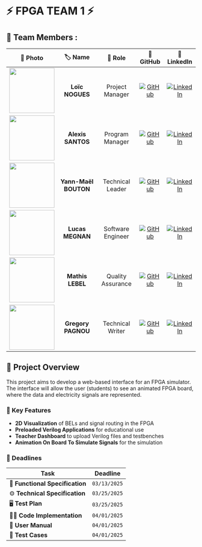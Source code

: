 # ⚡️ FPGA TEAM 1 ⚡️
## 👤 Team Members :
| 📸 Photo | 🏷️ Name | 🎯 Role | 🔗 GitHub | 🔗 LinkedIn |
|:--------:|:------:|:------:|:---------:|:----------:|
| <img src="https://ca.slack-edge.com/T0871HD8PPG-U086WKXDVHD-cb7be3785c03-192" width="120"> | **Loïc NOGUES** | Project Manager | [![GitHub](https://img.shields.io/badge/GitHub-181717?style=flat&logo=github&logoColor=white)](https://github.com/Loic-nogues) | [![LinkedIn](https://img.shields.io/badge/LinkedIn-0077B5?style=flat&logo=linkedin&logoColor=white)](https://www.linkedin.com/in/loic-nogues-459606339/)  |
| <img src="https://ca.slack-edge.com/T019N8PRR7W-U07D74YDG95-51023ff903b0-512" width="120"> | **Alexis SANTOS** | Program Manager | [![GitHub](https://img.shields.io/badge/GitHub-181717?style=flat&logo=github&logoColor=white)](https://github.com/Mamoru-fr) | [![LinkedIn](https://img.shields.io/badge/LinkedIn-0077B5?style=flat&logo=linkedin&logoColor=white)](https://www.linkedin.com/in/alexis-santos-83481031b/) |
| <img src="https://ca.slack-edge.com/T0871HD8PPG-U0875BLK3PF-g5b656b3184b-192" width="120"> | **Yann-Maël BOUTON** | Technical Leader | [![GitHub](https://img.shields.io/badge/GitHub-181717?style=flat&logo=github&logoColor=white)](https://github.com/devnjoyer) | [![LinkedIn](https://img.shields.io/badge/LinkedIn-0077B5?style=flat&logo=linkedin&logoColor=white)](https://www.linkedin.com/in/ym-bouton-a38565339) |
| <img src="https://ca.slack-edge.com/T0871HD8PPG-U087FQUB4BW-ab023db594b4-192" width="120"> | **Lucas MEGNAN** | Software Engineer | [![GitHub](https://img.shields.io/badge/GitHub-181717?style=flat&logo=github&logoColor=white)](https://github.com/LucasMegnan) | [![LinkedIn](https://img.shields.io/badge/LinkedIn-0077B5?style=flat&logo=linkedin&logoColor=white)](https://www.linkedin.com/in/lucas-megnan/) |
| <img src="https://avatars.githubusercontent.com/u/145991354?v=4" width="120"> | **Mathis LEBEL** | Quality Assurance | [![GitHub](https://img.shields.io/badge/GitHub-181717?style=flat&logo=github&logoColor=white)](https://github.com/mathislebel) | [![LinkedIn](https://img.shields.io/badge/LinkedIn-0077B5?style=flat&logo=linkedin&logoColor=white)](https://www.linkedin.com/in/mathis-lebel/) |
| <img src="https://ca.slack-edge.com/T07NMGKN89J-U07NG76JG21-c0a56378ea45-512" width="120"> | **Gregory PAGNOU** | Technical Writer | [![GitHub](https://img.shields.io/badge/GitHub-181717?style=flat&logo=github&logoColor=white)](https://github.com/Gregory-Pagnoux) | [![LinkedIn](https://img.shields.io/badge/LinkedIn-0077B5?style=flat&logo=linkedin&logoColor=white)](https://www.linkedin.com/in/grégory-pagnoux-313b3a251/) |

## 🔎 Project Overview
This project aims to develop a web-based interface for an FPGA simulator. The interface will allow the user (students) to see an animated FPGA board, where the data and electricity signals are represented.

### 🔑 Key Features
- **2D Visualization** of BELs and signal routing in the FPGA
- **Preloaded Verilog Applications** for educational use
- **Teacher Dashboard** to upload Verilog files and testbenches
- **Animation On Board To Simulate Signals** for the simulation

### 📅 Deadlines  

| Task | Deadline |
|------|----------|
| 📄 **Functional Specification** | `03/13/2025` |
| ⚙️ **Technical Specification** | `03/25/2025` |
| 🖥️ **Test Plan** | `03/25/2025` |
| 👨‍💻 **Code Implementation** | `04/01/2025` |
| 📘 **User Manual** | `04/01/2025` |
| 🧪 **Test Cases** | `04/01/2025` |


